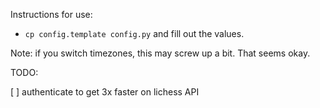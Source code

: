 Instructions for use:
* `cp config.template config.py` and fill out the values.

Note: if you switch timezones, this may screw up a bit. That seems okay.

TODO:

[ ] authenticate to get 3x faster on lichess API

